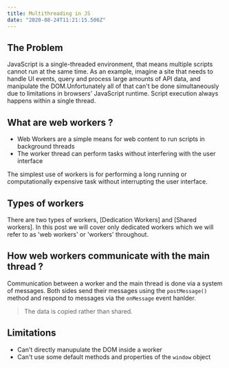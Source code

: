 ```yaml
---
title: Multithreading in JS
date: "2020-08-24T11:21:15.506Z"
---
```


## The Problem
JavaScript is a single-threaded environment, that means multiple scripts cannot run at the same time. As an example, imagine a site that needs to handle UI events, query and process large amounts of API data, and manipulate the DOM.Unfortunately all of that can't be done simultaneously due to limitations in browsers' JavaScript runtime. Script execution always happens within a single thread.

## What are web workers ?
- Web Workers are a simple means for web content to run scripts in background threads
- The worker thread can perform tasks without interfering with the user interface

The simplest use of workers is for performing a long running or computationally expensive task without interrupting the user interface.

## Types of workers
There are two types of workers, [Dedication Workers] and [Shared workers]. In this post we will cover only dedicated workers which we will refer to as 'web workers' or 'workers' throughout.

## How web workers communicate with the main thread ?
Communication between a worker and the main thread is done via a system of messages.
Both sides send their messages using the `postMessage()` method and respond to messages via the `onMessage` event hanlder.

> The data is copied rather than shared.

## Limitations 
- Can't directly manupulate the DOM inside a worker
- Can't use some default methods and properties of the `window` object